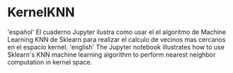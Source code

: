 # KernelKNN
'español'
El cuaderno Jupyter ilustra como usar el el algoritmo de Machine Learning KNN  de Sklearn para realizar el calculo de vecinos mas cercanos en el espacio kernel.
'english'
The Jupyter notebook illustrates how to use Sklearn's KNN machine learning algorithm to perform nearest neighbor computation in kernel space.
